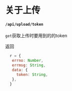 # 关于上传

#### `/api/upload/token`

`get`获取上传时要用到的的token

返回

```javascript
  r = {
   errno: Number,
   errmsg: String,
   data: {
     token: String,
   },
  }
```
